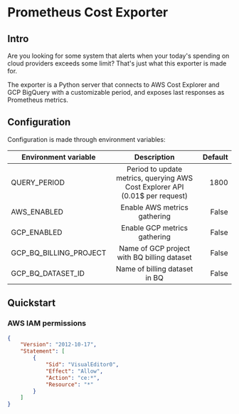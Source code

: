 # Prometheus Cost Exporter

## Intro

Are you looking for some system that alerts when your today's spending on cloud providers exceeds some limit?  That's just what this exporter is made for.

The exporter is a Python server that connects to AWS Cost Explorer and GCP BigQuery with a customizable period, and exposes last responses as Prometheus metrics.

## Configuration

Configuration is made through environment variables:

| Environment variable        | Description           | Default  |
| ------------- |:-------------:| -----:|
| QUERY_PERIOD      | Period to update metrics, querying AWS Cost Explorer API (0.01$ per request) | 1800 |
| AWS_ENABLED | Enable AWS metrics gathering      |   False |
| GCP_ENABLED | Enable GCP metrics gathering      |   False |
| GCP_BQ_BILLING_PROJECT | Name of GCP project with BQ billing dataset      |   False |
| GCP_BQ_DATASET_ID | Name of billing dataset in BQ      |   False |

## Quickstart

### AWS IAM permissions

```json
{
    "Version": "2012-10-17",
    "Statement": [
        {
            "Sid": "VisualEditor0",
            "Effect": "Allow",
            "Action": "ce:*",
            "Resource": "*"
        }
    ]
}
```


